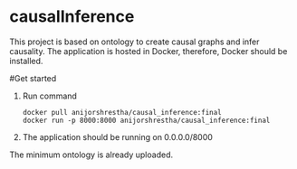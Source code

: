 # causalInference
This project is based on ontology to create causal graphs and infer causality. The application is hosted in Docker, therefore, Docker should be installed.

#Get started
1. Run  command
   ```
   docker pull anijorshrestha/causal_inference:final
   docker run -p 8000:8000 anijorshrestha/causal_inference:final
   ```

2. The application should be running on 0.0.0.0/8000

The minimum ontology is already uploaded.

